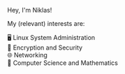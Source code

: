 Hey, I'm Niklas!


My (relevant) interests are:

  🖥  Linux System Administration <br />
  🔐  Encryption and Security <br />
  🌐  Networking <br />
  🧮  Computer Science and Mathematics <br />

<!---
nklsfrt/nklsfrt is a ✨ special ✨ repository because its `README.md` (this file) appears on your GitHub profile.
You can click the Preview link to take a look at your changes.

- 👋 Hi, I’m @nklsfrt
- 👀 I’m interested in ...
- 🌱 I’m currently learning ...
- 💞️ I’m looking to collaborate on ...
- 📫 How to reach me ...

--->

